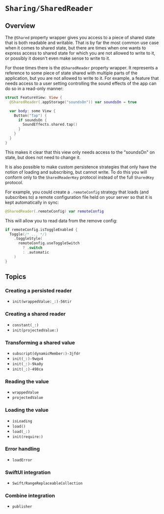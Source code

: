 # ``Sharing/SharedReader``

## Overview

The `@Shared` property wrapper gives you access to a piece of shared state that is both readable 
and writable. That is by far the most common use case when it comes to shared state, but there are 
times when one wants to express access to shared state for which you are not allowed to write to it, 
or possibly it doesn't even make sense to write to it.

For those times there is the `@SharedReader` property wrapper. It represents a reference to some
piece of state shared with multiple parts of the application, but you are not allowed to write to 
it. For example, a feature that needs access to a user setting controlling the sound effects of the 
app can do so in a read-only manner:

```swift
struct FeatureView: View {
  @SharedReader(.appStorage("soundsOn")) var soundsOn = true

  var body: some View {
    Button("Tap") {
      if soundsOn {
        SoundEffects.shared.tap()
      }
    }
  }
}
```

This makes it clear that this view only needs access to the "soundsOn" on state, but does not need
to change it.

It is also possible to make custom persistence strategies that only have the notion of loading and
subscribing, but cannot write. To do this you will conform only to the ``SharedReaderKey`` protocol
instead of the full ``SharedKey`` protocol. 

For example, you could create a `.remoteConfig` strategy that loads (and subscribes to) a remote
configuration file held on your server so that it is kept automatically in sync:

```swift
@SharedReader(.remoteConfig) var remoteConfig
```

This will allow you to read data from the remove config:

```swift
if remoteConfig.isToggleEnabled {
  Toggle(/* ... */)
    .toggleStyle(
      remoteConfig.useToggleSwitch 
        ? .switch 
        : .automatic
    )
}
```

## Topics

### Creating a persisted reader

- ``init(wrappedValue:_:)-56tir``

### Creating a shared reader

- ``constant(_:)``
- ``init(projectedValue:)``

### Transforming a shared value

- ``subscript(dynamicMember:)-3jfdr``
- ``init(_:)-9wqv4``
- ``init(_:)-9ka0y``
- ``init(_:)-498ca``

### Reading the value

- ``wrappedValue``
- ``projectedValue``

### Loading the value

- ``isLoading``
- ``load()``
- ``load(_:)``
- ``init(require:)``

### Error handling

- ``loadError``

### SwiftUI integration

- ``Swift/RangeReplaceableCollection``

### Combine integration

- ``publisher``
